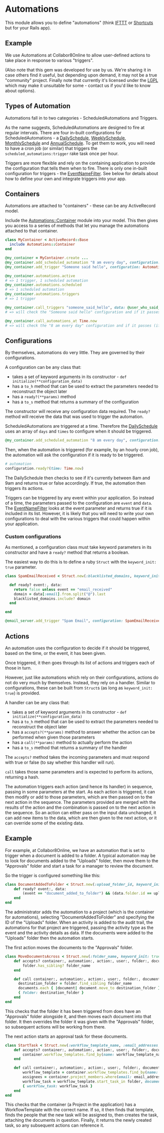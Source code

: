 # Automations

This module allows you to define "automations" (think [IFTTT](https://ifttt.com) or [Shortcuts](https://support.apple.com/en-gb/guide/shortcuts/welcome/ios) but for your Rails app).

## Example

We use Automations at Collabor8Online to allow user-defined actions to take place in response to various "triggers".

(Also note that this gem was developed for use by us.  We're sharing it in case others find it useful, but depending upon demand, it may not be a true "community" project.  Finally note that currently it's licensed under the [LGPL](/LICENSE) which may make it unsuitable for some - contact us if you'd like to know about options).

## Types of Automation

Automations fall in to two categories - ScheduledAutomations and Triggers.

As the name suggests, ScheduledAutomations are designed to fire at regular intervals.  There are four in-built configurations for ScheduledAutomations - a [DailySchedule](lib/automations/daily_schedule.rb), [WeeklySchedule](lib/automations/weekly_schedule.rb), [MonthlySchedule](lib/automations/monthly_schedule.rb) and [AnnualSchedule](lib/automations/annual_schedule.rb).  To get them to work, you will need to have a cron job (or similar) that triggers the `scheduled_automations:trigger` rake task once per hour.

Triggers are more flexible and rely on the containing application to provide the configuration that tells them when to fire.  There is only one in-built configuration for triggers - the [EventNameFilter](lib/automations/event_name_filter.rb).  See below for details about how to define your own and integrate triggers into your app.

## Containers

Automations are attached to "containers" - these can be any ActiveRecord model.

Include the [Automations::Container](lib/automations/container.rb) module into your model.  This then gives you access to a series of methods that let you manage the automations attached to that container.

```ruby
class MyContainer < ActiveRecord::Base
  include Automations::Container
end

@my_container = MyContainer.create ...
@my_container.add_scheduled_automation "8 am every day", configuration: Automations::DailySchedule.new(days: [0, 1, 2, 3, 4, 5, 6], times: [8])
@my_container.add_trigger "Someone said hello", configuration: Automations::EventNameFilter.new(event_names: ["someone_said_hello"])

@my_container.automations.active
# => 1 trigger, 1 scheduled automation
@my_container.automations.scheduled
# => 1 scheduled automation
@my_container.automations.triggers
# => 1 trigger

@my_container.call_triggers "someone_said_hello", data: @user_who_said_hello
# => will check the "Someone said hello" configuration and if it passes (the event name is "someone_said_hello") will trigger the automation

@my_container.call_automations_at Time.now
# => will check the "8 am every day" configuration and if it passes (if it's between 8am and 9am) will trigger the automation
```

## Configurations

By themselves, automations do very little.  They are governed by their configurations.

A configuration can be any class that:
- takes a set of keyword arguments in its constructor - `def initialize(**configuration_data)`
- has a `to_h` method that can be used to extract the parameters needed to reconstruct the object later
- has a `ready?(**params)` method
- has a `to_s` method that returns a summary of the configuration

The constructor will receive any configuration data required.  The `ready?` method will receive the data that was used to trigger the automation.

ScheduledAutomations are triggered at a time.  Therefore the [DailySchedule](lib/automations/daily_schedule.rb) uses an array of `days` and `times` to configure when it should be triggered.

```ruby
@my_container.add_scheduled_automation "8 am every day", configuration: Automations::DailySchedule.new(days: [0, 1, 2, 3, 4, 5, 6], times: [8])
```

Then, when the automation is triggered (for example, by an hourly cron job), the automation will ask the configuration if it is ready to be triggered.

```ruby
# automation
configuration.ready?(time: Time.now)
```

The DailySchedule then checks to see if it's currently between 8am and 9am and returns true or false accordingly.  If true, the automation then triggers its actions.

Triggers can be triggered by any event within your application.  So instead of a time, the parameters passed to the configuration are `event` and `data`.  The [EventNameFilter](lib/automations/event_name_filter.rb) looks at the event parameter and returns true if it is included in its list.  However, it is likely that you will need to write your own configurations to deal with the various triggers that could happen within your application.

### Custom configurations

As mentioned, a configuration class must take keyword parameters in its constructor and have a `ready?` method that returns a boolean.

The easiest way to do this is to define a ruby `Struct` with the `keyword_init: true` parameter.

```ruby
class SpamEmailReceived < Struct.new(:blacklisted_domains, keyword_init: true)

  def ready? event:, data:
    return false unless event == "email_received"
  	domain = data[:email].from.split("@").last
  	blacklisted_domains.include? domain
  end

end

@email_server.add_trigger "Spam Email", configuration: SpamEmailReceived.new(blacklisted_domains: ["annoyingmarketers.com", "shit-shovelers.com"])
```

## Actions

An automation uses the configuration to decide if it should be triggered, based on the time, or the event, it has been given.

Once triggered, it then goes through its list of actions and triggers each of those in turn.

However, just like automations which rely on their configurations, actions do not do very much by themselves.  Instead, they rely on a handler.  Similar to configurations, these can be built from `Struct`s (as long as `keyword_init: true`) is provided.

A handler can be any class that:
- takes a set of keyword arguments in its constructor - `def initialize(**configuration_data)`
- has a `to_h` method that can be used to extract the parameters needed to reconstruct the object later
- has a `accepts?(**params)` method to answer whether the action can be performed when given those parameters
- has a `call(**params)` method to actually perform the action
- has a `to_s` method that returns a summary of the handler

The `accepts?` method takes the incoming parameters and must respond with true or false (to say whether this handler will run).

`call` takes those same parameters and is expected to perform its actions, returning a hash.

The automation triggers each action (and hence its handler) in sequence, passing in some parameters at the start.  As each action is triggered, it can then modify or add to those parameters, which are then passed on to the next action in the sequence.  The parameters provided are merged with the results of the action and the combination is passed on to the next action in the sequence.  So an action can either pass on the input data unchanged, it can add new items to the data, which are then given to the next action, or it can override some of the existing data.

## Example

For example, at Collabor8Online, we have an automation that is set to trigger when a document is added to a folder.  A typical automation may be to look for documents added to the "Uploads" folder, then move them to the "Approvals" folder and start a task for a manager to review the document.

So the trigger is configured something like this:

```ruby
class DocumentAddedToFolder < Struct.new(:upload_folder_id, keyword_init: true)
	def ready? event:, data:
		(event == "document_added_to_folder") && (data.folder.id == upload_folder_id)
	end
end
```

The administrator adds the automation to a project (which is the container for automations), selecting "DocumentAddedToFolder" and specifying the ID of the "Uploads" folder.  When an activity is added to the audit trail, the automations for that project are triggered, passing the activity type as the event and the activity details as data.  If the documents were added to the "Uploads" folder then the automation starts.

The first action moves the documents to the "Approvals" folder.

```ruby
class MoveDocumentsAcross < Struct.new(:folder_name, keyword_init: true)
	def accepts? container:, automation:, action:, user:, folder:, documents:
		folder.has_sibling? folder_name
	end

	def call container:, automation:, action:, user:, folder:, documents:
	  destination_folder = folder.find_sibling folder_name
	  documents.each { |document| document.move_to destination_folder }
	  { folder: destination_folder }
	end
end
```

This checks that the folder it has been triggered from does have an "Approvals" folder alongside it, and then moves each document into that folder.  It then overrides the folder it was given with the "Approvals" folder, so subsequent actions will be working from there.

The next action starts an approval task for these documents.

```ruby
class StartTask < Struct.new(:workflow_template_name, :email_addresses, keyword_init: true)
	def accepts? container:, automation:, action:, user:, folder:, documents:
		container.workflow_templates.find_by(name: workflow_template_name).present?
	end

	def call container:, automation:, action:, user:, folder:, documents:
		workflow_template = container.workflow_templates.find_by(name: workflow_template_name)
		assignees = container.project_members.where(email: email_addresses)
		workflow_task = workflow_template.start_task_in folder, documents: documents, assignees: assignees, created_by: user
		{ workflow_task: workflow_task }
	end
end
```

This checks that the container (a Project in the application) has a WorkflowTemplate with the correct name.  If so, it then finds that template, finds the people that the new task will be assigned to, then creates the task, attaching the documents in question.  Finally, it returns the newly created task, so any subsequent actions can reference it.
